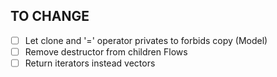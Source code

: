 ## TO CHANGE
- [ ] Let clone and '=' operator privates to forbids copy (Model)
- [ ] Remove destructor from children Flows
- [ ] Return iterators instead vectors